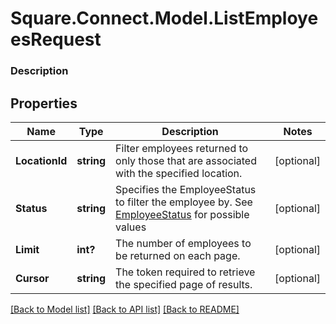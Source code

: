 # Square.Connect.Model.ListEmployeesRequest

### Description



## Properties

Name | Type | Description | Notes
------------ | ------------- | ------------- | -------------
**LocationId** | **string** | Filter employees returned to only those that are associated with the specified location. | [optional] 
**Status** | **string** | Specifies the EmployeeStatus to filter the employee by. See [EmployeeStatus](#type-employeestatus) for possible values | [optional] 
**Limit** | **int?** | The number of employees to be returned on each page. | [optional] 
**Cursor** | **string** | The token required to retrieve the specified page of results. | [optional] 



[[Back to Model list]](../README.md#documentation-for-models) [[Back to API list]](../README.md#documentation-for-api-endpoints) [[Back to README]](../README.md)

